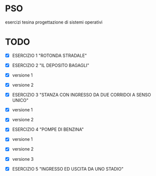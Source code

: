 # PSO
esercizi tesina progettazione di sistemi operativi

# TODO
- [x] ESERCIZIO 1 "ROTONDA STRADALE"

- [x] ESERCIZIO 2 "IL DEPOSITO BAGAGLI"
- [x] versione 1
- [x] versione 2

- [x] ESERCIZIO 3 "STANZA CON INGRESSO DA DUE CORRIDOI A SENSO UNICO"
- [x] versione 1
- [x] versione 2

- [x] ESERCIZIO 4 "POMPE DI BENZINA"
- [x] versione 1
- [x] versione 2
- [x] versione 3
 
- [x] ESERCIZIO 5 "INGRESSO ED USCITA DA UNO STADIO"